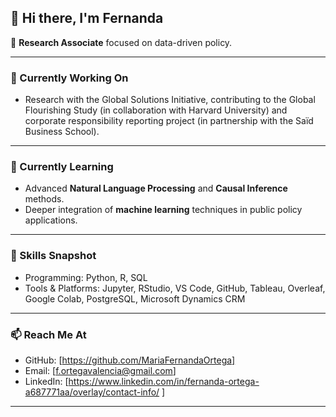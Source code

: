 

## 👋 Hi there, I'm Fernanda

🔬 **Research Associate** focused on data-driven policy.


---

### 🔭 Currently Working On

* Research with the Global Solutions Initiative, contributing to the Global Flourishing Study (in collaboration with Harvard University) and corporate responsibility reporting project (in partnership with the Saïd Business School).

---

### 🌱 Currently Learning

* Advanced **Natural Language Processing** and **Causal Inference** methods.
* Deeper integration of **machine learning** techniques in public policy applications.


---
### 🧠 Skills Snapshot

* Programming: Python, R, SQL
* Tools & Platforms: Jupyter, RStudio, VS Code, GitHub, Tableau, Overleaf, Google Colab,  PostgreSQL, Microsoft Dynamics CRM

---



### 📫 Reach Me At

* GitHub: \[https://github.com/MariaFernandaOrtega]
* Email: \[[f.ortegavalencia@gmail.com](mailto:f.ortegavalencia@gmail.com)]
* LinkedIn: \[https://www.linkedin.com/in/fernanda-ortega-a687771aa/overlay/contact-info/ ]

---
